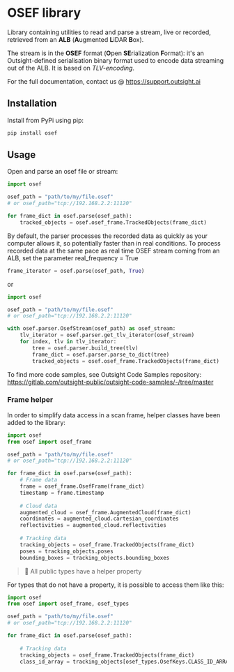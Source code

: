 # OSEF library

Library containing utilities to read and parse a stream, live or recorded, retrieved from an
**ALB** (**A**ugmented **L**iDAR **B**ox).

The stream is in the **OSEF** format (**O**pen **SE**rialization **F**ormat):
it's an Outsight-defined serialisation binary format used to encode data streaming out of the ALB. 
It is based on *TLV-encoding*.

For the full documentation, contact us @ https://support.outsight.ai

## Installation
Install from PyPi using pip:
```bash
pip install osef
``` 
## Usage
Open and parse an osef file or stream: 

```python
import osef

osef_path = "path/to/my/file.osef"
# or osef_path="tcp://192.168.2.2:11120"

for frame_dict in osef.parse(osef_path):
    tracked_objects = osef.osef_frame.TrackedObjects(frame_dict)
```

By default, the parser processes the recorded data as quickly as your computer allows it,
so potentially faster than in real conditions. 
To process recorded data at the same pace as real time OSEF stream coming from an ALB,
set the parameter real_frequency = True
```python
frame_iterator = osef.parse(osef_path, True)
```

or
```python
import osef

osef_path = "path/to/my/file.osef"
# or osef_path="tcp://192.168.2.2:11120"

with osef.parser.OsefStream(osef_path) as osef_stream:
    tlv_iterator = osef.parser.get_tlv_iterator(osef_stream)
    for index, tlv in tlv_iterator:
        tree = osef.parser.build_tree(tlv)
        frame_dict = osef.parser.parse_to_dict(tree)
        tracked_objects = osef.osef_frame.TrackedObjects(frame_dict)
```

To find more code samples, see Outsight Code Samples repository:
https://gitlab.com/outsight-public/outsight-code-samples/-/tree/master

### Frame helper
In order to simplify data access in a scan frame, helper classes have been added to the library:

```python
import osef
from osef import osef_frame

osef_path = "path/to/my/file.osef"
# or osef_path="tcp://192.168.2.2:11120"

for frame_dict in osef.parse(osef_path):
    # Frame data
    frame = osef_frame.OsefFrame(frame_dict)
    timestamp = frame.timestamp
    
    # Cloud data
    augmented_cloud = osef_frame.AugmentedCloud(frame_dict)
    coordinates = augmented_cloud.cartesian_coordinates
    reflectivities = augmented_cloud.reflectivities
    
    # Tracking data
    tracking_objects = osef_frame.TrackedObjects(frame_dict)
    poses = tracking_objects.poses
    bounding_boxes = tracking_objects.bounding_boxes
```

> 📝 All public types have a helper property

For types that do not have a property, it is possible to access them like this:
```python
import osef
from osef import osef_frame, osef_types

osef_path = "path/to/my/file.osef"
# or osef_path="tcp://192.168.2.2:11120"

for frame_dict in osef.parse(osef_path):
    
    # Tracking data
    tracking_objects = osef_frame.TrackedObjects(frame_dict)
    class_id_array = tracking_objects[osef_types.OsefKeys.CLASS_ID_ARRAY.value]
```
